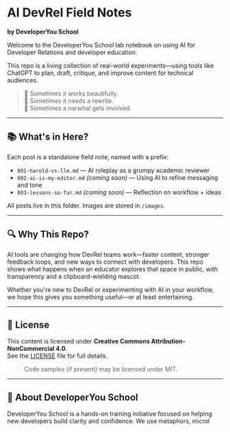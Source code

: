 # AI DevRel Field Notes  
**by DeveloperYou School**

Welcome to the DeveloperYou School lab notebook on using AI for Developer Relations and developer education.

This repo is a living collection of real-world experiments—using tools like ChatGPT to plan, draft, critique, and improve content for technical audiences.

> 🤖 Sometimes it works beautifully.  
> 😬 Sometimes it needs a rewrite.  
> 🐋 Sometimes a narwhal gets involved.

---

## 📚 What's in Here?

Each post is a standalone field note, named with a prefix:

- `001-harold-vs-llm.md` — AI roleplay as a grumpy academic reviewer
- `002-ai-is-my-editor.md` *(coming soon)* — Using AI to refine messaging and tone
- `003-lessons-so-far.md` *(coming soon)* — Reflection on workflow + ideas

All posts live in this folder. Images are stored in `/images`.

---

## 🔍 Why This Repo?

AI tools are changing how DevRel teams work—faster content, stronger feedback loops, and new ways to connect with developers. This repo shows what happens when an educator explores that space in public, with transparency and a clipboard-wielding mascot.

Whether you're new to DevRel or experimenting with AI in your workflow, we hope this gives you something useful—or at least entertaining.

---

## 📜 License

This content is licensed under **Creative Commons Attribution-NonCommercial 4.0**.  
See the [LICENSE](./LICENSE) file for full details.

> Code samples (if present) may be licensed under MIT.

---

## 🐋 About DeveloperYou School

DeveloperYou School is a hands-on training initiative focused on helping new developers build clarity and confidence. We use metaphors, microl
